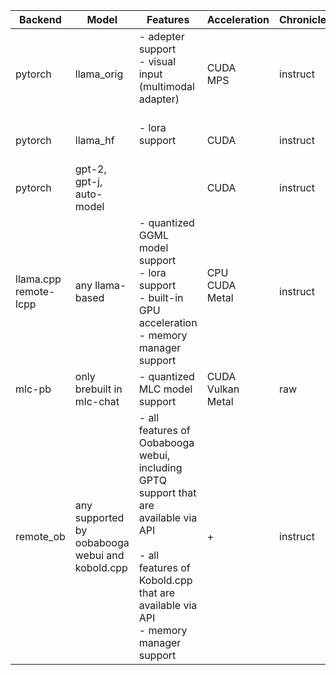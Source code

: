 <table>
<thead>
  <tr>
    <th>Backend</th>
    <th>Model</th>
    <th>Features<br></th>
    <th>Acceleration<br></th>
    <th>Chronicler</th>
  </tr>
</thead>
<tbody>
  <tr>
    <td>pytorch</td>
    <td>llama_orig</td>
    <td>- adepter support<br>- visual input (multimodal adapter)<br><br></td>
    <td>CUDA<br>MPS<br></td>
    <td>instruct</td>
  </tr>
  <tr>
    <td>pytorch</td>
    <td>llama_hf</td>
    <td>- lora support<br><br></td>
    <td>CUDA</td>
    <td>instruct</td>
  </tr>
  <tr>
    <td>pytorch</td>
    <td>gpt-2, gpt-j, auto-model</td>
    <td></td>
    <td>CUDA</td>
    <td>instruct<br></td>
  </tr>
  <tr>
    <td>llama.cpp<br>remote-lcpp<br></td>
    <td>any llama-based<br></td>
    <td>- quantized GGML model support<br>- lora support<br>- built-in GPU acceleration<br>- memory manager support</td>
    <td>CPU<br>CUDA<br>Metal<br><br></td>
    <td>instruct</td>
  </tr>
  <tr>
    <td>mlc-pb</td>
    <td>only brebuilt in mlc-chat<br></td>
    <td>- quantized MLC model support<br></td>
    <td>CUDA<br>Vulkan<br>Metal</td>
    <td>raw</td>
  </tr>
  <tr>
    <td>remote_ob</td>
    <td>any supported by oobabooga webui and kobold.cpp<br></td>
    <td>- all features of Oobabooga webui, including GPTQ support that are available via API<br><br>- all features of Kobold.cpp that are available via API<br>- memory manager support</td>
    <td>+<br></td>
    <td>instruct</td>
  </tr>
</tbody>
</table>